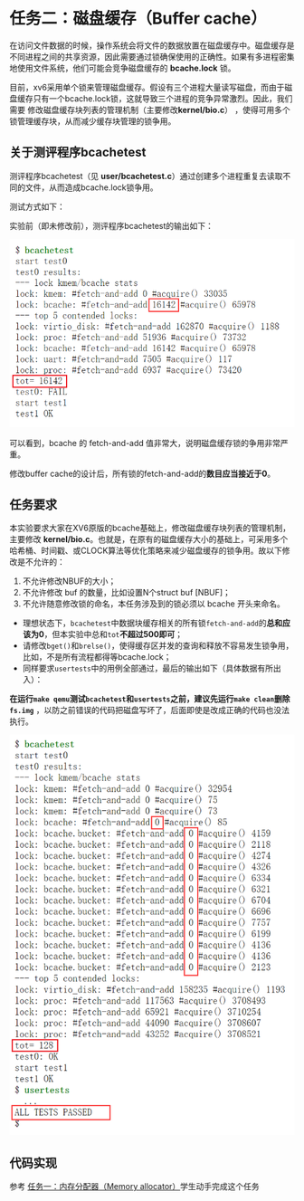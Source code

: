 # 任务二：磁盘缓存（Buffer cache）



在访问文件数据的时候，操作系统会将文件的数据放置在磁盘缓存中。磁盘缓存是不同进程之间的共享资源，因此需要通过锁确保使用的正确性。如果有多进程密集地使用文件系统，他们可能会竞争磁盘缓存的 **bcache.lock** 锁。

目前，xv6采用单个锁来管理磁盘缓存。假设有三个进程大量读写磁盘，而由于磁盘缓存只有一个bcache.lock锁，这就导致三个进程的竞争异常激烈。因此，我们需要 修改磁盘缓存块列表的管理机制（主要修改**kernel/bio.c**） ，使得可用多个锁管理缓存块，从而减少缓存块管理的锁争用。



## 关于测评程序bcachetest



测评程序bcachetest（见 **user/bcachetest.c**）通过创建多个进程重复去读取不同的文件，从而造成bcache.lock锁争用。

测试方式如下：

实验前（即未修改前），测评程序bcachetest的输出如下：

![](bcachetest.png)

可以看到，bcache 的 fetch-and-add 值非常大，说明磁盘缓存锁的争用非常严重。

修改buffer cache的设计后，所有锁的fetch-and-add的**数目应当接近于0**。



## 任务要求



本实验要求大家在XV6原版的bcache基础上，修改磁盘缓存块列表的管理机制，主要修改 **kernel/bio.c**。也就是，在原有的磁盘缓存大小的基础上，可采用多个哈希桶、时间戳、或CLOCK算法等优化策略来减少磁盘缓存的锁争用。故以下修改是不允许的：

1. 不允许修改NBUF的大小；
2. 不允许修改 buf 的数量，比如设置N个struct buf [NBUF]；
3. 不允许随意修改锁的命名，本任务涉及到的锁必须以 bcache 开头来命名。

- 理想状态下，`bcachetest`中数据块缓存相关的所有锁`fetch-and-add`的**总和应该为0**，但本实验中总和`tot`**不超过500即可**；
- 请修改`bget()`和`brelse()`，使得缓存区并发的查询和释放不容易发生锁争用，比如，不是所有流程都得等bcache.lock；
- 同样要求`usertests`中的用例全部通过，最后的输出如下（具体数据有所出入）：



**在运行`make qemu`测试`bcachetest`和`usertests`之前，建议先运行`make clean`删除`fs.img`** ，以防之前错误的代码把磁盘写坏了，后面即使是改成正确的代码也没法执行。



![](bcachetest-1.png)



## 代码实现



参考  [任务一：内存分配器（Memory allocator）](Task01.md)学生动手完成这个任务









